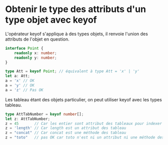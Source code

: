 # Obtenir le type des attributs d'un type objet avec keyof
L'opérateur keyof s'applique à des types objets, il renvoie l'union des attributs de l'objet en question.

```typescript	
interface Point {
    readonly x: number;
    readonly y: number;
}

type Att = keyof Point; // équivalent à type Att = 'x' | 'y'
let a: Att;
a = 'x' // OK
a = 'y' // OK
a = 'z' // Pas OK
```

Les tableau étant des objets particulier, on peut utiliser keyof avec les types tableau.
```typescript
type AttTabNumber = keyof number[];
let z: AttTabNumber;
z = 45       // Car les entier sont attribut des tableaux pour indexer les éléments
z = 'length' // Car length est un attribut des tableau
z = "concat" // Car concat est une méthode des tableau
z = "toto"   // pas OK car toto n'est ni un attribut ni une méthode des tableaux.
```
